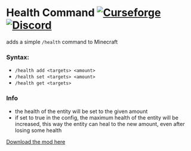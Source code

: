 # Health Command [![Curseforge](http://cf.way2muchnoise.eu/full_509942_downloads.svg)](https://www.curseforge.com/minecraft/mc-mods/health-command) [![Discord](https://img.shields.io/discord/639540436524072970?color=0a48c4&label=%20&logo=discord&logoColor=FFF)](https://discord.gg/bhUaWhq)  
  
  
adds a simple ``/health`` command to Minecraft  
  
  
### Syntax:
 - ``/health add <targets> <amount>``
 - ``/health set <targets> <amount>``
 - ``/health get <targets>``
   
### Info
 - the health of the entity will be set to the given amount
 - if set to true in the config, the maximum health of the entity will be increased, this way the entity can heal to the new amount, even after losing some health
  
  
[Download the mod here](https://www.curseforge.com/minecraft/mc-mods/health-command)
